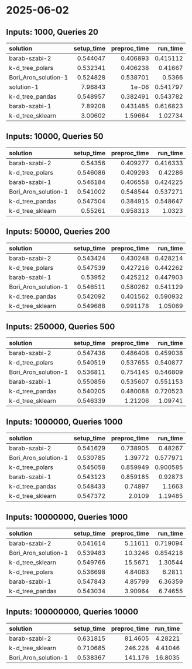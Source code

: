 # 2025-06-02

## Inputs: 1000, Queries 20

| solution             |   setup_time |   preproc_time |   run_time |
|:---------------------|-------------:|---------------:|-----------:|
| barab-szabi-2        |     0.544047 |       0.406893 |   0.415112 |
| k-d_tree_polars      |     0.532341 |       0.406238 |   0.41667  |
| Bori_Aron_solution-1 |     0.524828 |       0.538701 |   0.5366   |
| solution-1           |     7.96843  |       1e-06    |   0.541797 |
| k-d_tree_pandas      |     0.548957 |       0.382491 |   0.543782 |
| barab-szabi-1        |     7.89208  |       0.431485 |   0.616823 |
| k-d_tree_sklearn     |     3.00602  |       1.59664  |   1.02734  |

## Inputs: 10000, Queries 50

| solution             |   setup_time |   preproc_time |   run_time |
|:---------------------|-------------:|---------------:|-----------:|
| barab-szabi-2        |     0.54356  |       0.409277 |   0.416333 |
| k-d_tree_polars      |     0.546086 |       0.409293 |   0.42286  |
| barab-szabi-1        |     0.546184 |       0.406558 |   0.424225 |
| Bori_Aron_solution-1 |     0.541002 |       0.548544 |   0.537271 |
| k-d_tree_pandas      |     0.547504 |       0.384915 |   0.548647 |
| k-d_tree_sklearn     |     0.55261  |       0.958313 |   1.0323   |

## Inputs: 50000, Queries 200

| solution             |   setup_time |   preproc_time |   run_time |
|:---------------------|-------------:|---------------:|-----------:|
| barab-szabi-2        |     0.543424 |       0.430248 |   0.428214 |
| k-d_tree_polars      |     0.547539 |       0.427216 |   0.442262 |
| barab-szabi-1        |     0.53952  |       0.425212 |   0.447903 |
| Bori_Aron_solution-1 |     0.546511 |       0.580262 |   0.541129 |
| k-d_tree_pandas      |     0.542092 |       0.401562 |   0.590932 |
| k-d_tree_sklearn     |     0.549688 |       0.991178 |   1.05069  |

## Inputs: 250000, Queries 500

| solution             |   setup_time |   preproc_time |   run_time |
|:---------------------|-------------:|---------------:|-----------:|
| barab-szabi-2        |     0.547436 |       0.486408 |   0.459038 |
| k-d_tree_polars      |     0.540519 |       0.537655 |   0.540877 |
| Bori_Aron_solution-1 |     0.536811 |       0.754145 |   0.546809 |
| barab-szabi-1        |     0.550856 |       0.535607 |   0.551153 |
| k-d_tree_pandas      |     0.540205 |       0.480088 |   0.720523 |
| k-d_tree_sklearn     |     0.546339 |       1.21206  |   1.09741  |

## Inputs: 1000000, Queries 1000

| solution             |   setup_time |   preproc_time |   run_time |
|:---------------------|-------------:|---------------:|-----------:|
| barab-szabi-2        |     0.541629 |       0.738905 |   0.48267  |
| Bori_Aron_solution-1 |     0.530785 |       1.39772  |   0.577971 |
| k-d_tree_polars      |     0.545058 |       0.859949 |   0.900585 |
| barab-szabi-1        |     0.543123 |       0.859185 |   0.92873  |
| k-d_tree_pandas      |     0.548433 |       0.74897  |   1.1663   |
| k-d_tree_sklearn     |     0.547372 |       2.0109   |   1.19485  |

## Inputs: 10000000, Queries 1000

| solution             |   setup_time |   preproc_time |   run_time |
|:---------------------|-------------:|---------------:|-----------:|
| barab-szabi-2        |     0.541614 |        5.11611 |   0.719094 |
| Bori_Aron_solution-1 |     0.539483 |       10.3246  |   0.854218 |
| k-d_tree_sklearn     |     0.549766 |       15.5671  |   1.30544  |
| k-d_tree_polars      |     0.536698 |        4.84063 |   6.2811   |
| barab-szabi-1        |     0.547843 |        4.85799 |   6.36359  |
| k-d_tree_pandas      |     0.543034 |        3.90964 |   6.74655  |

## Inputs: 100000000, Queries 10000

| solution             |   setup_time |   preproc_time |   run_time |
|:---------------------|-------------:|---------------:|-----------:|
| barab-szabi-2        |     0.631815 |        81.4605 |    4.28221 |
| k-d_tree_sklearn     |     0.710685 |       246.228  |    4.41046 |
| Bori_Aron_solution-1 |     0.538367 |       141.176  |   16.8035  |
